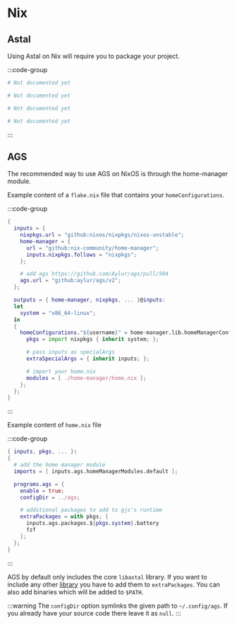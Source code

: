 # Nix

## Astal

Using Astal on Nix will require you to package your project.

:::code-group

```nix [typescript.nix]
# Not documented yet
```

```nix [lua.nix]
# Not documented yet
```

```nix [python.nix]
# Not documented yet
```

```nix [vala.nix]
# Not documented yet
```

:::

## AGS

The recommended way to use AGS on NixOS is through the home-manager module.

Example content of a `flake.nix` file that contains your `homeConfigurations`.

<!--TODO: remove v2 after merge-->

:::code-group

```nix [flake.nix]
{
  inputs = {
    nixpkgs.url = "github:nixos/nixpkgs/nixos-unstable";
    home-manager = {
      url = "github:nix-community/home-manager";
      inputs.nixpkgs.follows = "nixpkgs";
    };

    # add ags https://github.com/Aylur/ags/pull/504
    ags.url = "github:aylur/ags/v2";
  };

  outputs = { home-manager, nixpkgs, ... }@inputs:
  let
    system = "x86_64-linux";
  in
  {
    homeConfigurations."${username}" = home-manager.lib.homeManagerConfiguration {
      pkgs = import nixpkgs { inherit system; };

      # pass inputs as specialArgs
      extraSpecialArgs = { inherit inputs; };

      # import your home.nix
      modules = [ ./home-manager/home.nix ];
    };
  };
}
```

:::

Example content of `home.nix` file

:::code-group

```nix [home.nix]
{ inputs, pkgs, ... }:
{
  # add the home manager module
  imports = [ inputs.ags.homeManagerModules.default ];

  programs.ags = {
    enable = true;
    configDir = ../ags;

    # additional packages to add to gjs's runtime
    extraPackages = with pkgs; [
      inputs.ags.packages.${pkgs.system}.battery
      fzf
    ];
  };
}
```

:::

AGS by default only includes the core `libastal` library.
If you want to include any other [library](../libraries/references) you have to add them to `extraPackages`.
You can also add binaries which will be added to `$PATH`.

:::warning
The `configDir` option symlinks the given path to `~/.config/ags`.
If you already have your source code there leave it as `null`.
:::
